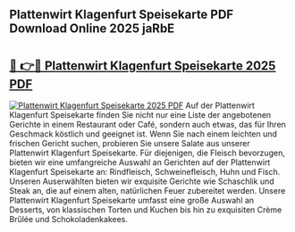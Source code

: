 ## Plattenwirt Klagenfurt Speisekarte PDF Download Online 2025 jaRbE

# <h2><a href="http://gc7ukwe.nevu.top/?p=Plattenwirt+Klagenfurt+Speisekarte">🔗 👉🔴 Plattenwirt Klagenfurt Speisekarte 2025 PDF</a></h2>

[![Plattenwirt Klagenfurt Speisekarte 2025 PDF](https://i.imgur.com/dBaPXMq.png)](http://gc7ukwe.nevu.top/?p=Plattenwirt+Klagenfurt+Speisekarte)
Auf der Plattenwirt Klagenfurt Speisekarte finden Sie nicht nur eine Liste der angebotenen Gerichte in einem Restaurant oder Café, sondern auch etwas, das für Ihren Geschmack köstlich und geeignet ist. Wenn Sie nach einem leichten und frischen Gericht suchen, probieren Sie unsere Salate aus unserer Plattenwirt Klagenfurt Speisekarte. Für diejenigen, die Fleisch bevorzugen, bieten wir eine umfangreiche Auswahl an Gerichten auf der Plattenwirt Klagenfurt Speisekarte an: Rindfleisch, Schweinefleisch, Huhn und Fisch. Unseren Auserwählten bieten wir exquisite Gerichte wie Schaschlik und Steak an, die auf einem alten, natürlichen Feuer zubereitet werden. Unsere Plattenwirt Klagenfurt Speisekarte umfasst eine große Auswahl an Desserts, von klassischen Torten und Kuchen bis hin zu exquisiten Crème Brûlée und Schokoladenkakees.
